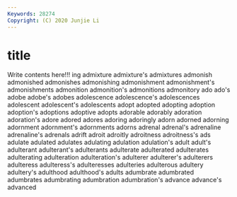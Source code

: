 ```yaml
---
Keywords: 28274
Copyright: (C) 2020 Junjie Li
---
```


# title

Write contents here!!!
ing 
admixture 
admixture's 
admixtures 
admonish 
admonished 
admonishes
admonishing 
admonishment 
admonishment's 
admonishments 
admonition 
admonition's 
admonitions 
admonitory 
ado 
ado's
adobe 
adobe's 
adobes 
adolescence 
adolescence's 
adolescences 
adolescent 
adolescent's 
adolescents 
adopt
adopted 
adopting 
adoption 
adoption's 
adoptions 
adoptive 
adopts 
adorable 
adorably 
adoration
adoration's 
adore 
adored 
adores 
adoring 
adoringly 
adorn 
adorned 
adorning 
adornment
adornment's 
adornments 
adorns 
adrenal 
adrenal's 
adrenaline 
adrenaline's 
adrenals 
adrift 
adroit
adroitly 
adroitness 
adroitness's 
ads 
adulate 
adulated 
adulates 
adulating 
adulation 
adulation's
adult 
adult's 
adulterant 
adulterant's 
adulterants 
adulterate 
adulterated 
adulterates 
adulterating 
adulteration
adulteration's 
adulterer 
adulterer's 
adulterers 
adulteress 
adulteress's 
adulteresses 
adulteries 
adulterous 
adultery
adultery's 
adulthood 
adulthood's 
adults 
adumbrate 
adumbrated 
adumbrates 
adumbrating 
adumbration 
adumbration's
advance 
advance's 
advanced 
